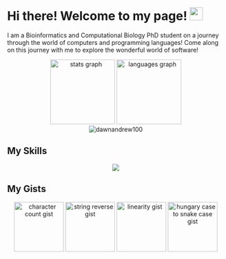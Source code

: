 <h1>
  Hi there! Welcome to my page!
  <img src="https://media.giphy.com/media/hvRJCLFzcasrR4ia7z/giphy.gif" width="30px">
</h1>

I am a Bioinformatics and Computational Biology PhD student on a journey through the world of computers and programming languages!
Come along on this journey with me to explore the wonderful world of software!

<div align="center">
  <img src="https://github-stats-alpha.vercel.app/api?username=dawnandrew100&cc=22272e&tc=37BCF6&ic=AE87FF&bc=FFFFFF" height="150" alt="stats graph">
  <img src="https://github-readme-stats.vercel.app/api/top-langs/?username=dawnandrew100&layout=compact&theme=transparent&hide=html,javascript,swift,css" height="150" alt="languages graph">
</div>
<div align="center">
  <img src="https://github-readme-streak-stats.herokuapp.com/?user=dawnandrew100&theme=transparent" alt="dawnandrew100">
</div>

## My Skills
<p align="center">
  <a href="https://skillicons.dev">
    <img src="https://skillicons.dev/icons?i=py,r,c,cpp,go,md,html,css,js,neovim,vim,mysql,git,github,lua,regex,sqlite,svg&perline=9">
  </a>
</p>

## My Gists
<div align="center">
  <a href="https://gist.github.com/dawnandrew100/ab97bbc100c757c9e7146d50641889ba"><img src="https://github-readme-stats.vercel.app/api/gist?id=ab97bbc100c757c9e7146d50641889ba&theme=transparent" height="115" alt="character count gist"></a>
  <a href="https://gist.github.com/dawnandrew100/96249fd29409fb00f6f55b10395934d6"><img src="https://github-readme-stats.vercel.app/api/gist?id=96249fd29409fb00f6f55b10395934d6&theme=transparent" height="115" alt="string reverse gist"></a>
  <a href="https://gist.github.com/dawnandrew100/e680c66fa20162f0a3ce85a0805f35ac"><img src="https://github-readme-stats.vercel.app/api/gist?id=e680c66fa20162f0a3ce85a0805f35ac&theme=transparent" height="115" alt="linearity gist"></a>
  <a href="https://gist.github.com/dawnandrew100/529375d8e8703f5a9565b4bfc115247e"><img src="https://github-readme-stats.vercel.app/api/gist?id=529375d8e8703f5a9565b4bfc115247e&theme=transparent" height="115" alt="hungary case to snake case gist"></a>
</div>
